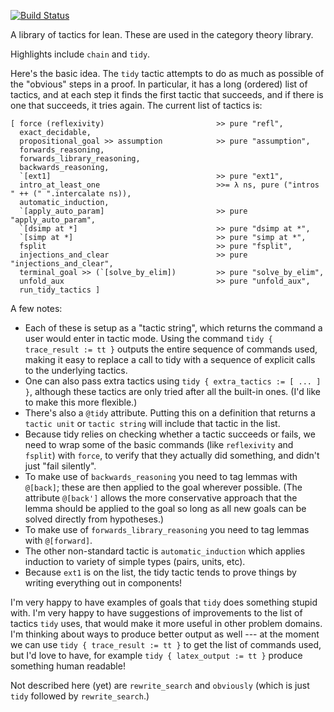 [![Build Status](https://travis-ci.org/semorrison/lean-tidy.svg?branch=master)](https://travis-ci.org/semorrison/lean-tidy)

A library of tactics for lean. These are used in the category theory library.

Highlights include `chain` and `tidy`.

Here's the basic idea. The `tidy` tactic attempts to do as much as possible of the "obvious" steps in a proof. In particular, it has a long (ordered) list of tactics, and at each step it finds the first tactic that succeeds, and if there is one that succeeds, it tries again. The current list of tactics is:

````
[ force (reflexivity)                         >> pure "refl", 
  exact_decidable,
  propositional_goal >> assumption            >> pure "assumption",
  forwards_reasoning,
  forwards_library_reasoning,
  backwards_reasoning,
  `[ext1]                                     >> pure "ext1",
  intro_at_least_one                          >>= λ ns, pure ("intros " ++ (" ".intercalate ns)),
  automatic_induction,
  `[apply_auto_param]                         >> pure "apply_auto_param",
  `[dsimp at *]                               >> pure "dsimp at *",
  `[simp at *]                                >> pure "simp at *",
  fsplit                                      >> pure "fsplit", 
  injections_and_clear                        >> pure "injections_and_clear",
  terminal_goal >> (`[solve_by_elim])         >> pure "solve_by_elim",
  unfold_aux                                  >> pure "unfold_aux",
  run_tidy_tactics ]
  ````

A few notes:
* Each of these is setup as a "tactic string", which returns the command a user would enter in tactic mode. Using the command `tidy { trace_result := tt }` outputs the entire sequence of commands used, making it easy to replace a call to tidy with a sequence of explicit calls to the underlying tactics.
* One can also pass extra tactics using `tidy { extra_tactics := [ ... ] }`, although these tactics are only tried after all the built-in ones. (I'd like to make this more flexible.)
* There's also a `@tidy` attribute. Putting this on a definition that returns a `tactic unit` or `tactic string` will include that tactic in the list.
* Because tidy relies on checking whether a tactic succeeds or fails, we need to wrap some of the basic commands (like `reflexivity` and `fsplit`) with `force`, to verify that they actually did something, and didn't just "fail silently".
* To make use of `backwards_reasoning` you need to tag lemmas with `@[back]`; these are then applied to the goal wherever possible. (The attribute `@[back']` allows the more conservative approach that the lemma should be applied to the goal so long as all new goals can be solved directly from hypotheses.)
* To make use of `forwards_library_reasoning` you need to tag lemmas with `@[forward]`. 
* The other non-standard tactic is `automatic_induction` which applies induction to variety of simple types (pairs, units, etc).
* Because `ext1` is on the list, the tidy tactic tends to prove things by writing everything out in components!

I'm very happy to have examples of goals that `tidy` does something stupid with. I'm very happy to have suggestions of improvements to the list of tactics `tidy` uses, that would make it more useful in other problem domains. I'm thinking about ways to produce better output as well --- at the moment we can use `tidy { trace_result := tt }` to get the list of commands used, but I'd love to have, for example `tidy { latex_output := tt }` produce something human readable!

Not described here (yet) are `rewrite_search` and `obviously` (which is just `tidy` followed by `rewrite_search`.)

